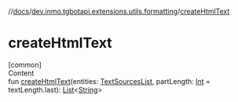 //[docs](../../index.md)/[dev.inmo.tgbotapi.extensions.utils.formatting](index.md)/[createHtmlText](create-html-text.md)



# createHtmlText  
[common]  
Content  
fun [createHtmlText](create-html-text.md)(entities: [TextSourcesList](../dev.inmo.tgbotapi.CommonAbstracts/index.md#%5Bdev.inmo.tgbotapi.CommonAbstracts%2FTextSourcesList%2F%2F%2FPointingToDeclaration%2F%5D%2FClasslikes%2F625018081), partLength: [Int](https://kotlinlang.org/api/latest/jvm/stdlib/kotlin/-int/index.html) = textLength.last): [List](https://kotlinlang.org/api/latest/jvm/stdlib/kotlin.collections/-list/index.html)<[String](https://kotlinlang.org/api/latest/jvm/stdlib/kotlin/-string/index.html)>  



